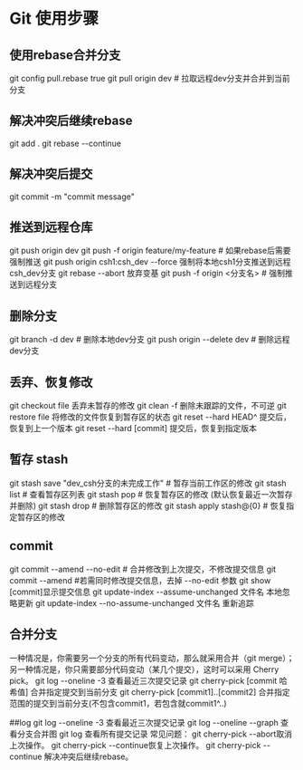 # Git 使用步骤
## 使用rebase合并分支
git config pull.rebase true 
git pull origin dev # 拉取远程dev分支并合并到当前分支
## 解决冲突后继续rebase
git add .
git rebase --continue
## 解决冲突后提交
git commit -m "commit message"
## 推送到远程仓库
git push origin dev
git push -f origin feature/my-feature  # 如果rebase后需要强制推送
git push origin csh1:csh_dev --force  强制将本地csh1分支推送到远程csh_dev分支
git rebase --abort 放弃变基
git push -f origin <分支名>  # 强制推送到远程分支


## 删除分支
git branch -d dev  # 删除本地dev分支
git push origin --delete dev  # 删除远程dev分支

## 丢弃、恢复修改
git checkout file 丢弃未暂存的修改
git clean -f 删除未跟踪的文件，不可逆
git restore file 将修改的文件恢复到暂存区的状态
git reset --hard HEAD^ 提交后，恢复到上一个版本
git reset --hard [commit] 提交后，恢复到指定版本

## 暂存 stash
git stash save "dev_csh分支的未完成工作" # 暂存当前工作区的修改
git stash list  # 查看暂存区列表
git stash pop  # 恢复暂存区的修改 (默认恢复最近一次暂存并删除)
git stash drop  # 删除暂存区的修改
git stash apply stash@{0}  # 恢复指定暂存区的修改

## commit
git commit --amend --no-edit  # 合并修改到上次提交，不修改提交信息
git commit --amend #若需同时修改提交信息，去掉 --no-edit 参数
git show [commit]显示提交信息
git update-index --assume-unchanged 文件名 本地忽略更新
git update-index --no-assume-unchanged 文件名 重新追踪

## 合并分支
一种情况是，你需要另一个分支的所有代码变动，那么就采用合并（git merge）；
另一种情况是，你只需要部分代码变动（某几个提交），这时可以采用 Cherry pick。
git log --oneline -3 查看最近三次提交记录
git cherry-pick [commit 哈希值] 合并指定提交到当前分支
git cherry-pick [commit1]..[commit2] 合并指定范围的提交到当前分支(不包含commit1，若包含就commit1^..)

##log
git log --oneline -3 查看最近三次提交记录
git log --oneline --graph 查看分支合并图
git log 查看所有提交记录
常见问题：
    git cherry-pick --abort取消上次操作。
    git cherry-pick --continue恢复上次操作。
    git cherry-pick --continue 解决冲突后继续rebase。
